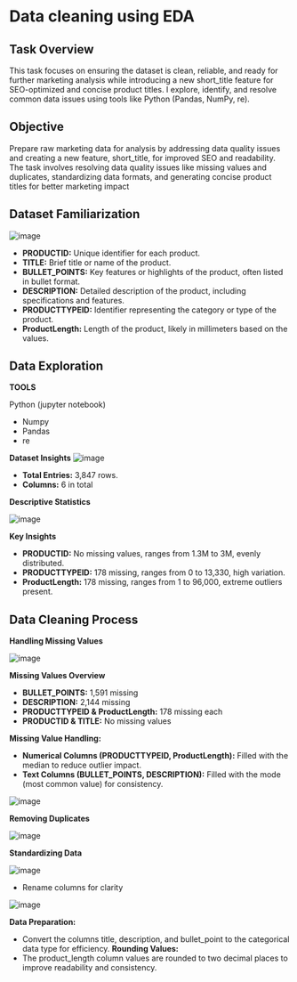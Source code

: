 # Data cleaning using EDA
## Task Overview
This task focuses on ensuring the dataset is clean, reliable, and ready for further marketing analysis while introducing a new short_title feature for SEO-optimized and concise product titles. I explore, identify, and resolve common data issues using tools like Python (Pandas, NumPy, re). 

## Objective
Prepare raw marketing data for analysis by addressing data quality issues and creating a new feature, short_title, for improved SEO and readability. The task involves resolving data quality issues like missing values and duplicates, standardizing data formats, and generating concise product titles for better marketing impact

##  Dataset Familiarization

![image](https://github.com/user-attachments/assets/78f6ac08-92fc-41ce-b34f-206ada584ab1)

- **PRODUCTID:** Unique identifier for each product.
- **TITLE:** Brief title or name of the product.
- **BULLET_POINTS:** Key features or highlights of the product, often listed in bullet format.
- **DESCRIPTION:** Detailed description of the product, including specifications and features.
- **PRODUCTTYPEID:** Identifier representing the category or type of the product.
- **ProductLength:** Length of the product, likely in millimeters based on the values.

## Data Exploration

**TOOLS**

Python (jupyter notebook)
- Numpy
- Pandas
- re

**Dataset Insights**
![image](https://github.com/user-attachments/assets/abb75986-da8e-45a2-89c5-f0ffa1da7bfd)

- **Total Entries:** 3,847 rows.
- **Columns:** 6 in total

**Descriptive Statistics**

![image](https://github.com/user-attachments/assets/3f86bc2d-3a1f-440e-b395-a586a8e34235)

**Key Insights**
- **PRODUCTID:** No missing values, ranges from 1.3M to 3M, evenly distributed.
- **PRODUCTTYPEID:** 178 missing, ranges from 0 to 13,330, high variation.
- **ProductLength:** 178 missing, ranges from 1 to 96,000, extreme outliers present.

## Data Cleaning Process

**Handling Missing Values**

![image](https://github.com/user-attachments/assets/6048e27a-98fb-4678-a604-1f249c9f0f6d)

**Missing Values Overview**

- **BULLET_POINTS:** 1,591 missing
- **DESCRIPTION:** 2,144 missing
- **PRODUCTTYPEID & ProductLength:** 178 missing each
- **PRODUCTID & TITLE:** No missing values

**Missing Value Handling:**

- **Numerical Columns (PRODUCTTYPEID, ProductLength):** Filled with the median to reduce outlier impact.
- **Text Columns (BULLET_POINTS, DESCRIPTION):** Filled with the mode (most common value) for consistency.

![image](https://github.com/user-attachments/assets/989213ee-1c94-4aac-8910-ddbb5de9b038)


**Removing Duplicates**

![image](https://github.com/user-attachments/assets/92918742-49a3-4d5c-bdab-06615998e406)

**Standardizing Data**

![image](https://github.com/user-attachments/assets/7d0f477b-428b-4db3-b263-e2db4e714f6c)

- Rename columns for clarity

![image](https://github.com/user-attachments/assets/747b8c35-790c-47b1-9fd9-d4a842688f53)

**Data Preparation:**
- Convert the columns title, description, and bullet_point to the categorical data type for efficiency.
**Rounding Values:**
- The product_length column values are rounded to two decimal places to improve readability and consistency.







